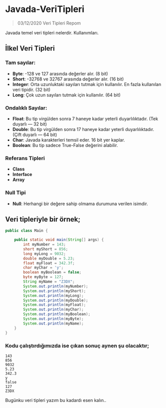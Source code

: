 # Javada-VeriTipleri
> 03/12/2020 Veri Tipleri Repom

Javada temel veri tipleri nelerdir. Kullanımları.

## İlkel Veri Tipleri

### Tam sayılar:

- **Byte**: -128 ve 127 arasında değerler alır. (8 bit)
- **Short**: -32768 ve 32767 arasında değerler alır. (16 bit)
- **Integer**: Orta uzunluktaki sayıları tutmak için kullanılır. En fazla kullanılan veri tipidir. (32 bit)
- **Long**: Çok uzun sayıları tutmak için kullanılır. (64 bit)

### Ondalıklı Sayılar:

- **Float**: Bu tip virgülden sonra 7 haneye kadar yeterli duyarlılıktadır. (Tek duyarlı — 32 bit)
- **Double**: Bu tip virgülden sonra 17 haneye kadar yeterli duyarlılıktadır. (Çift duyarlı — 64 bit)
- **Char**: Javada karakterleri temsil eder. 16 bit yer kaplar.
- **Boolean**: Bu tip sadece True-False değerini alabilir.

### Referans Tipleri
- **Class**
- **Interface**
- **Array**

### Null Tipi
- **Null**: Herhangi bir değere sahip olmama durumuna verilen isimdir.


## **Veri tipleriyle bir örnek;**

```java
public class Main {

    public static void main(String[] args) {
        int myNumber = 143;
        short myShort = 856;
        long myLong = 9032;
        double myDouble = 5.23;
        float myFloat = 342.3f;
        char myChar = 'y';
        boolean myBoolean = false;
        byte myByte = 127;
        String myName = "Z3DX";
        System.out.println(myNumber);
        System.out.println(myShort);
        System.out.println(myLong);
        System.out.println(myDouble);
        System.out.println(myFloat);
        System.out.println(myChar);
        System.out.println(myBoolean);
        System.out.println(myByte);
        System.out.println(myName);
    }
}

```
### **Kodu çalıştırdığımızda ise çıkan sonuç aynen şu olacaktır;**

```
143
856
9032
5.23
342.3
y
false
127
Z3DX
```

Bugünku veri tipleri yazım bu kadardı esen kalın..
